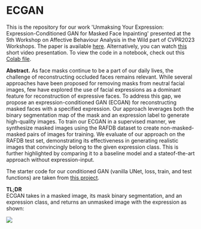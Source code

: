 

# ECGAN
This is the repository for our work 'Unmaksing Your Expression: Expression-Conditioned GAN for Masked Face Inpainting' presented at the 5th Workshop on Affective Behaviour Analysis in the Wild part of CVPR2023 Workshops. The paper is available [here](https://openaccess.thecvf.com/content/CVPR2023W/ABAW/papers/Sola_Unmasking_Your_Expression_Expression-Conditioned_GAN_for_Masked_Face_Inpainting_CVPRW_2023_paper.pdf). Alternatively, you can watch [this](https://drive.google.com/file/d/1S_q8ZUrGz617OED72Pveeem67_-BndtD/view?usp=sharing) short video presentation. To view the code in a notebook, check out this [Colab file](https://colab.research.google.com/drive/1zghk01Dy1vlGpBIGRIfKDctpMq9NLio8#scrollTo=BcO7vrKsE54G).

**Abstract.** As face masks continue to be a part of our daily lives,
the challenge of reconstructing occluded faces remains relevant. While several approaches have been proposed for removing masks from neutral facial images, few have explored
the use of facial expressions as a dominant feature for reconstruction of expressive faces. To address this gap, we
propose an expression-conditioned GAN (ECGAN) for reconstructing masked faces with a specified expression. Our
approach leverages both the binary segmentation map of the
mask and an expression label to generate high-quality images. To train our ECGAN in a supervised manner, we synthesize masked images using the RAFDB dataset to create
non-masked-masked pairs of images for training. We evaluate of our approach on the RAFDB test set, demonstrating
its effectiveness in generating realistic images that convincingly belong to the given expression class. This is further
highlighted by comparing it to a baseline model and a stateof-the-art approach without expression-input. 

The starter code for our conditioned GAN (vanilla UNet, loss, train, and test functions) are taken from [this project](https://github.com/daviddirethucus/Face-Mask_Inpainting.git).

**TL;DR** <br/>
ECGAN takes in a masked image, its mask binary segmentation, and an expression class, and returns an unmasked image with the expression as shown:

![](example.gif)


